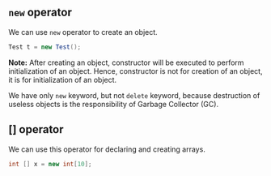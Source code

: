 ## `new` operator
We can use `new` operator to create an object.

```java
Test t = new Test();
```
**Note:** After creating an object, constructor will be executed to perform initialization of an object. Hence, constructor is not for creation of an object, it is for initialization of an object.

We have only `new` keyword, but not `delete` keyword, because destruction of useless objects is the responsibility of Garbage Collector (GC).

## [] operator

We can use this operator for declaring and creating arrays.

```java
int [] x = new int[10];
```